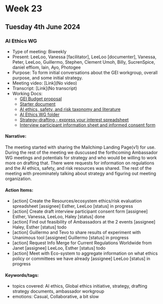 # Week 23

## Tuesday 4th June 2024

### AI Ethics WG

- Type of meeting: Biweekly
- Present: LeeLoo, Vanessa [facilitator], LeeLoo [documenter], Vanessa, Peter, LeeLoo, Guillermo, Stephen, Clement Umoh, Billy, SucrenSpice, daniel effiom, Iain, Ayo, Photogee
- Purpose: To form initial conversations about the GEI workgroup, overall purpose, and some initial strategy.
- Meeting video: [Link](No video)
- Transcript: [Link](No transcript)
- Working Docs:
  - [GEI Budget proposal](https://docs.google.com/document/d/1nSifu3pDc--ZzZ91QvTQ0y1ALbkxZ5r7erEzsT82UF0/)
  - [Starter document](https://docs.google.com/document/d/14ibt8g356vB320x_lDgE80UpervzQHayGPFpJpRcdJo/)
  - [AI ethics, safety, and risk taxonomy and literature](https://docs.google.com/spreadsheets/d/1cmHgsHqsESL-OPu8GPOUQIvdQ3ZtlOJM0THrSt5X2zE/edit?usp=sharing)
  - [AI Ethics WG folder ](https://drive.google.com/drive/folders/1pUGsT8pju83nU17bVjSJn0tq-a933yS0?usp=sharing)
  - [Strategy-drafting - express your interest spreadsheet](https://docs.google.com/spreadsheets/d/1vLC4ZIHO3WN-Ah9XwehRmbwLZAeePsxxYQXmLiiJLnQ/edit?usp=sharing)
  - [Interview participant information sheet and informed consent form](https://docs.google.com/document/d/1E8xIl3Yge3uCN1Nk1J68XaoNE9-_Ou5PpHejVmFRwP4/edit?usp=sharing)

#### Narrative:
The meeting started with sharing the Mailchimp Landing Page(v1) for use.
During the rest of the meeting we duscussed the forthcoming Ambassador WG meetings and potentials for strategy and who would be willing to work more on drafting that.
There were requests for information on regulations and the AI ethics, safety, and risk resources was shared.
The rest of the meeting with preominately talking about strategy and figuring out meeting organization.



#### Action Items:
- [action] Create the Resources/ecosystem ethics/risk evaluation spreadsheet [assignee] Esther, LeeLoo [status] in progress
- [action] Create draft interview participant consent form [assignee] Esther, Vanessa, LeeLoo, Haley [status] done
- [action] Find out feasibility of Ambassadors at the 2 events  [assignee] Haley, Esther [status] todo
- [action] Guillermo and Tevo to share results of experiment with Unanimous tool [assignee] Guillermo [status] in progress
- [action] Request Info Merge for Current Regulations Worldwide from Janet [assignee] LeeLoo, Esther [status] todo
- [action] Meet with Eco-system to aggregate information on what ethics policy or committees we have already [assignee] LeeLoo [status] in progress

#### Keywords/tags:
- topics covered: AI ethics, Global ethics initiative, strategy, drafting strategy documents, ambassador workgroup
- emotions: Casual, Collaborative, a bit slow
